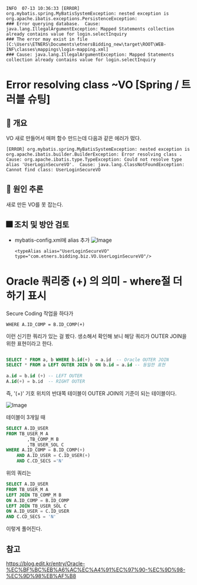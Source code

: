 ```
INFO  07-13 10:36:33 [ERROR] org.mybatis.spring.MyBatisSystemException: nested exception is org.apache.ibatis.exceptions.PersistenceException: 
### Error querying database.  Cause: java.lang.IllegalArgumentException: Mapped Statements collection already contains value for login.selectInquiry
### The error may exist in file [C:\Users\ETNERS\Documents\etnersBidding_new\target\ROOT\WEB-INF\classes\mappings\login-mapping.xml]
### Cause: java.lang.IllegalArgumentException: Mapped Statements collection already contains value for login.selectInquiry 
```






# Error resolving class ~VO [Spring / 트러블 슈팅]
## 🎈 개요
VO 새로 만들어서 매퍼 함수 만드는데 다음과 같은 에러가 떴다.
```
[ERROR] org.mybatis.spring.MyBatisSystemException: nested exception is org.apache.ibatis.builder.BuilderException: Error resolving class . Cause: org.apache.ibatis.type.TypeException: Could not resolve type alias 'UserLoginSecureVO'.  Cause: java.lang.ClassNotFoundException: Cannot find class: UserLoginSecureVO 
```
## 🔑 원인 추론
새로 만든 VO를 못 잡는다.
## 🎆 조치 및 방안 검토
- mybatis-config.xml에 alias 추가
![Image](https://i.imgur.com/Kd6izTd.png)

    ```
    <typeAlias alias="UserLoginSecureVO" type="com.etners.bidding.biz.VO.UserLoginSecureVO"/>
    ```


# Oracle 쿼리중 (+) 의 의미 - where절 더하기 표시
Secure Coding 작업을 하다가

`WHERE A.ID_COMP = B.ID_COMP(+)`

이런 신기한 쿼리가 있는 걸 봤다.
생소해서 확인해 보니 해당 쿼리가 OUTER JOIN을 위한 표현이라고 한다.
 
```sql

SELECT * FROM a, b WHERE b.id(+)  = a.id  -- Oracle OUTER JOIN
SELECT * FROM a LEFT OUTER JOIN b ON b.id = a.id -- 동일한 표현
 
a.id = b.id (+) -- LEFT OUTER
A.id(+) = b.id  -- RIGHT OUTER

```

즉, '(+)' 기호 위치의 반대쪽 테이블이 OUTER JOIN의 기준이 되는 테이블이다.

![Image](https://i.imgur.com/xr4aCZ0.png)

테이블이 3개일 때

```sql
SELECT A.ID_USER
FROM TB_USER_M A
        ,TB_COMP_M B
        ,TB_USER_SOL C
WHERE A.ID_COMP = B.ID_COMP(+)
    AND A.ID_USER = C.ID_USER(+)
    AND C.CD_SECS ='N'
```

위의 쿼리는

```sql
SELECT A.ID_USER
FROM TB_USER_M A
LEFT JOIN TB_COMP_M B
ON A.ID_COMP = B.ID_COMP
LEFT JOIN TB_USER_SOL C
ON A.ID_USER = C.ID_USER
AND C.CD_SECS = 'N'
```

이렇게 풀어진다.

## 참고
https://blog.edit.kr/entry/Oracle-%EC%BF%BC%EB%A6%AC%EC%A4%91%EC%97%90-%EC%9D%98-%EC%9D%98%EB%AF%B8

